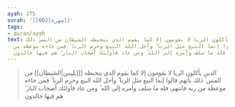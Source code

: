 ```yaml
---
ayah: 275
surah: '[[002|سورة]]'
tags:
- quran/ayah
text: الذين يأكلون الربا لا يقومون إلا كما يقوم الذي يتخبطه الشيطان من المس ۚ ذلك
  بأنهم قالوا إنما البيع مثل الربا ۗ وأحل الله البيع وحرم الربا ۚ فمن جاءه موعظة من
  ربه فانتهى فله ما سلف وأمره إلى الله ۖ ومن عاد فأولئك أصحاب النار ۖ هم فيها خالدون
---
```

> الذين يأكلون الربا لا يقومون إلا كما يقوم الذي يتخبطه [[إبليس|الشيطان]] من المس ۚ ذلك بأنهم قالوا إنما البيع مثل الربا ۗ وأحل الله البيع وحرم الربا ۚ فمن جاءه موعظة من ربه فانتهى فله ما سلف وأمره إلى الله ۖ ومن عاد فأولئك أصحاب النار ۖ هم فيها خالدون
